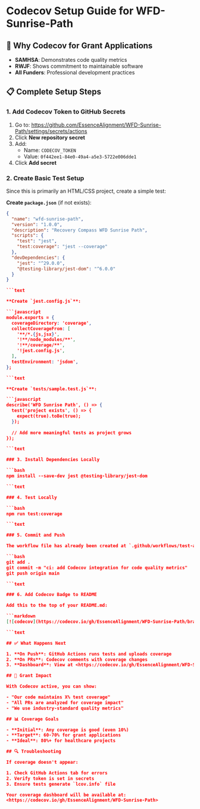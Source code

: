 # Codecov Setup Guide for WFD-Sunrise-Path

## 🎯 Why Codecov for Grant Applications

- **SAMHSA**: Demonstrates code quality metrics
- **RWJF**: Shows commitment to maintainable software
- **All Funders**: Professional development practices

## 📋 Complete Setup Steps

### 1. Add Codecov Token to GitHub Secrets

1. Go to: <https://github.com/EssenceAlignment/WFD-Sunrise-Path/settings/secrets/actions>
2. Click **New repository secret**
3. Add:
   - Name: `CODECOV_TOKEN`
   - Value: `0f442ee1-84e0-49a4-a5e3-5722e006dde1`
4. Click **Add secret**

### 2. Create Basic Test Setup

Since this is primarily an HTML/CSS project, create a simple test:

**Create `package.json`** (if not exists):

```json
{
  "name": "wfd-sunrise-path",
  "version": "1.0.0",
  "description": "Recovery Compass WFD Sunrise Path",
  "scripts": {
    "test": "jest",
    "test:coverage": "jest --coverage"
  },
  "devDependencies": {
    "jest": "^29.0.0",
    "@testing-library/jest-dom": "^6.0.0"
  }
}

```text

**Create `jest.config.js`**:

```javascript
module.exports = {
  coverageDirectory: 'coverage',
  collectCoverageFrom: [
    '**/*.{js,jsx}',
    '!**/node_modules/**',
    '!**/coverage/**',
    '!jest.config.js',
  ],
  testEnvironment: 'jsdom',
};

```text

**Create `tests/sample.test.js`**:

```javascript
describe('WFD Sunrise Path', () => {
  test('project exists', () => {
    expect(true).toBe(true);
  });
  
  // Add more meaningful tests as project grows
});

```text

### 3. Install Dependencies Locally

```bash
npm install --save-dev jest @testing-library/jest-dom

```text

### 4. Test Locally

```bash
npm run test:coverage

```text

### 5. Commit and Push

The workflow file has already been created at `.github/workflows/test-and-coverage.yml`

```bash
git add .
git commit -m "ci: add Codecov integration for code quality metrics"
git push origin main

```text

### 6. Add Codecov Badge to README

Add this to the top of your README.md:

```markdown
[![codecov](https://codecov.io/gh/EssenceAlignment/WFD-Sunrise-Path/branch/main/graph/badge.svg?token=YOUR_TOKEN)](https://codecov.io/gh/EssenceAlignment/WFD-Sunrise-Path)

```text

## ✅ What Happens Next

1. **On Push**: GitHub Actions runs tests and uploads coverage
2. **On PRs**: Codecov comments with coverage changes
3. **Dashboard**: View at <https://codecov.io/gh/EssenceAlignment/WFD-Sunrise-Path>

## 🎯 Grant Impact

With Codecov active, you can show:

- "Our code maintains X% test coverage"
- "All PRs are analyzed for coverage impact"
- "We use industry-standard quality metrics"

## 📊 Coverage Goals

- **Initial**: Any coverage is good (even 10%)
- **Target**: 60-70% for grant applications
- **Ideal**: 80%+ for healthcare projects

## 🔍 Troubleshooting

If coverage doesn't appear:

1. Check GitHub Actions tab for errors
2. Verify token is set in secrets
3. Ensure tests generate `lcov.info` file

Your coverage dashboard will be available at:
<https://codecov.io/gh/EssenceAlignment/WFD-Sunrise-Path>
